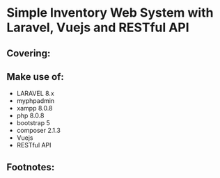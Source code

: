 # Simple Inventory Web System with Laravel, Vuejs and RESTful API

## Covering:

## Make use of:
- LARAVEL 8.x 
- myphpadmin
- xampp 8.0.8
- php 8.0.8
- bootstrap 5
- composer 2.1.3
- Vuejs
- RESTful API

## Footnotes:
